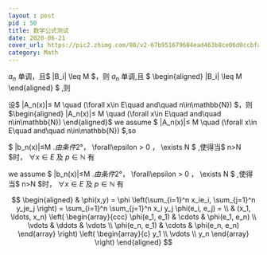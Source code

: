 ```yaml
---
layout : post
pid : 50
title: 数学公式测试
date: 2020-06-21 
cover_url: https://pic2.zhimg.com/80/v2-67b951679604ead463b8ce06d0ccbfa6_720w.jpg
category: Math
---
```

<div style="display: none">
<script type="math/tex; mode=display">
\newcommand{\LFunc}[2]{L(#1,#2)}
</script>
</div>


$a_n$ 单调，且$ |B_i| \leq M $，则
$a_n$ 单调,且
$
\begin{aligned}
|B_i| \leq M 
\end{aligned}
$
,则


设$ |A_n(x)|≤ M \quad (\forall x\in E\quad and\quad n\in\mathbb{N}) $，则
$\begin{aligned} |A_n(x)|≤ M \quad (\forall x\in E\quad and\quad n\in\mathbb{N}) \end{aligned}$
we assume $ |A_n(x)|≤ M \quad (\forall x\in E\quad and\quad n\in\mathbb{N}) $,so


$ |b_n(x)|≤M $.由条件2°，$ \forall\epsilon > 0 $，$ \exists N $ ,使得当$ n>N $时， $\forall x\in E$ 及 $p\in\mathbb{N}$ 有

we assume $ |b_n(x)|≤M $.由条件2°，$ \forall\epsilon > 0 $，$ \exists N $ ,使得当$ n>N $时， $\forall x\in E$ 及 $p\in\mathbb{N}$ 有


$$
\begin{aligned}
  & \phi(x,y) = \phi \left(\sum_{i=1}^n x_ie_i, \sum_{j=1}^n y_je_j \right)
  = \sum_{i=1}^n \sum_{j=1}^n x_i y_j \phi(e_i, e_j) = \\
  & (x_1, \ldots, x_n) \left( \begin{array}{ccc}
      \phi(e_1, e_1) & \cdots & \phi(e_1, e_n) \\
      \vdots & \ddots & \vdots \\
      \phi(e_n, e_1) & \cdots & \phi(e_n, e_n)
    \end{array} \right)
  \left( \begin{array}{c}
      y_1 \\
      \vdots \\
      y_n
    \end{array} \right)
\end{aligned}
$$




